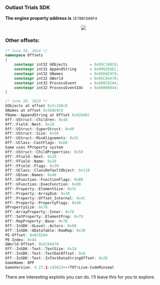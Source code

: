 ### Outlast Trials SDK

**The engine property address is** `1E7B8C600F4`
<p align="center">
  <img src="https://cdn.discordapp.com/attachments/1066553434108604416/1256963124876017706/image.png?ex=6682ada2&is=66815c22&hm=58aaacb8d1ad3e0c6be0800fdad205d0deb5c2d7dcb95d1314c1d7d1349a758b&">
</p>



### Other offsets:
```cpp
/* June 30, 2024 */
namespace Offsets
{
	constexpr int32 GObjects          = 0x05C348C0;
	constexpr int32 AppendString      = 0x0092D4EC;
	constexpr int32 GNames            = 0x05DAE9C0;
	constexpr int32 GWorld            = 0x05C84470;
	constexpr int32 ProcessEvent      = 0x008C82A4;
	constexpr int32 ProcessEventIdx   = 0x00000044;
}
```

```c
/* June 30, 2024 */
GObjects at offset 0x5c348c0
GNames at offset 0x5DAE9C0
FName::AppendString at Offset 0x92D4EC
Off::UStruct::Children: 0x48
Off::Field::Next: 0x28
Off::UStruct::SuperStruct: 0x40
Off::UStruct::Size: 0x58
Off::UStruct::MinAlignemnts: 0x5C
Off::UClass::CastFlags: 0xD0
Game uses FProperty system
Off::UStruct::ChildProperties: 0x50
Off::FField::Next: 0x20
Off::FField::Name: 0x28
Off::FField::Flags: 0x30
Off::UClass::ClassDefaultObject: 0x118
Off::UEnum::Names: 0x40
Off::UFunction::FunctionFlags: 0xB0
Off::UFunction::ExecFunction: 0xD8
Off::Property::ElementSize: 0x3C
Off::Property::ArrayDim: 0x38
Off::Property::Offset_Internal: 0x4C
Off::Property::PropertyFlags: 0x40
UPropertySize: 0x78
Off::ArrayProperty::Inner: 0x78
Off::SetProperty::ElementProp: 0x78
Off::MapProperty::Base: 0x78
Off::InSDK::ULevel::Actors: 0x98
Off::InSDK::UDataTable::RowMap: 0x30
PE-Offset: 0x8C82A4
PE-Index: 0x44
GWorld-Offset: 0x5C84470
Off::InSDK::Text::TextSize: 0x18
Off::InSDK::Text::TextDatOffset: 0x0
Off::InSDK::Text::InTextDataStringOffset: 0x28
GameName: OPP
GameVersion: 4.27.1-145623+++TOT+Live-CodeMinimal
```
There are interesting exploits you can do. I’ll leave this for you to explore.
